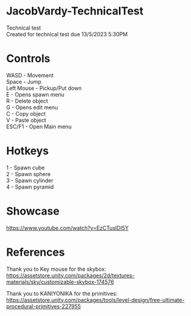 # JacobVardy-TechnicalTest
 Technical test<br />
 Created for technical test due 13/5/2023 5:30PM

 # Controls
 WASD - Movement <br />
 Space - Jump <br />
 Left Mouse - Pickup/Put down <br />
 E - Opens spawn menu <br />
 R - Delete object <br />
 G - Opens edit menu <br />
 C - Copy object<br />
 V - Paste object<br />
 ESC/F1 - Open Main menu<br />

 # Hotkeys
 1 - Spawn cube<br />
 2 - Spawn sphere<br />
 3 - Spawn cylinder<br />
 4 - Spawn pyramid <br />

 # Showcase
 https://www.youtube.com/watch?v=EzCTusIDI5Y
 
 # References
 Thank you to Key mouse for the skybox:
 https://assetstore.unity.com/packages/2d/textures-materials/sky/customizable-skybox-174576
 
 Thank you to KANIYONIKA for the primitives:
 https://assetstore.unity.com/packages/tools/level-design/free-ultimate-procedural-primitives-227955